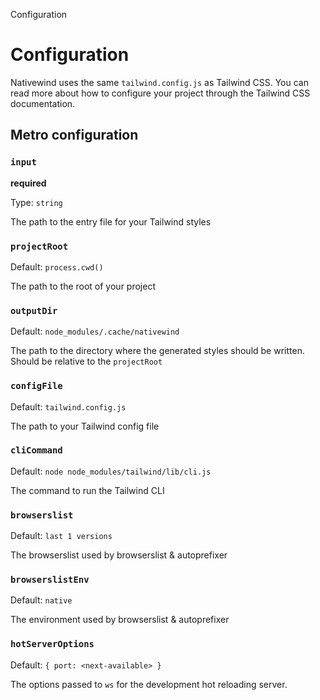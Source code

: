 Configuration

# Configuration

Nativewind uses the same `tailwind.config.js` as Tailwind CSS. You can read more about how to configure your project through the Tailwind CSS documentation.

## Metro configuration

### `input`

**required**

Type: `string`

The path to the entry file for your Tailwind styles

### `projectRoot`

Default: `process.cwd()`

The path to the root of your project

### `outputDir`

Default: `node_modules/.cache/nativewind`

The path to the directory where the generated styles should be written. Should be relative to the `projectRoot`

### `configFile`

Default: `tailwind.config.js`

The path to your Tailwind config file

### `cliCommand`

Default: `node node_modules/tailwind/lib/cli.js`

The command to run the Tailwind CLI

### `browserslist`

Default: `last 1 versions`

The browserslist used by browserslist & autoprefixer

### `browserslistEnv`

Default: `native`

The environment used by browserslist & autoprefixer

### `hotServerOptions`

Default: `{ port: <next-available> }`

The options passed to `ws` for the development hot reloading server.

